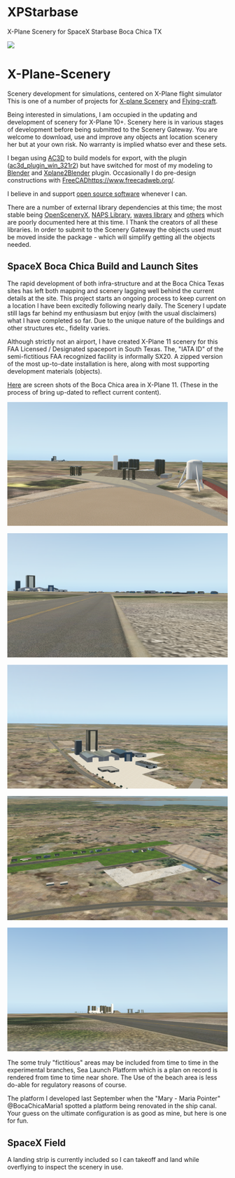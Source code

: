 # XPStarbase
X-Plane Scenery for SpaceX Starbase Boca Chica TX

![](https://github.com/medmatix/XPStarbase/blob/main/images/Starship_SN15%20-%202021-05-15%2012.01.58.png)

# X-Plane-Scenery

Scenery development for simulations, centered on X-Plane flight simulator This is one of a number of projects for [X-plane Scenery](https://github.com/medmatix/X-Plane-Scenery) and [Flying-craft]().

Being interested in simulations, I am occupied in the updating and development of scenery for X-Plane 10+. Scenery here is in various stages of development before being submitted to the Scenery Gateway. You are welcome to download, use and improve any objects ant location scenery her but at your own risk. No warranty is implied whatso ever and these sets. 

I began using [AC3D](https://www.inivis.com/xplane.html) to build models for export, with the plugin ([ac3d_plugin_win_321r2](https://developer.x-plane.com/tools/ac3d-plugin/)) but have switched for most of my modeling to [Blender](https://www.blender.org/) and [Xplane2Blender](https://github.com/X-Plane/XPlane2Blender) plugin. Occasionally I do pre-design constructions with [FreeCAD]()https://www.freecadweb.org/. 

I believe in and support [open source software](https://opensource.org/) whenever I can.

There are a number of external library dependencies at this time; the most stable being [OpenSceneryX](https://www.opensceneryx.com/), [NAPS Library](https://www.x-plained.com/), [waves library](https://forums.x-plane.org/index.php?/files/file/25439-waves-library/) and [others](https://forums.x-plane.org/index.php?/search/&tags=library) which are poorly documented here at this time. I Thank the creators of all these libraries. In order to submit to the Scenery Gateway the objects used must be moved inside the package - which will simplify getting all the objects needed.

## SpaceX Boca Chica Build and Launch Sites

The rapid development of both infra-structure and at the Boca Chica Texas sites has left both mapping and scenery lagging well behind the current details at the site. This project starts an ongoing process to keep current on a location I have been excitedly following nearly daily. The Scenery I update still lags far behind my enthusiasm but enjoy (with the usual disclaimers) what I have completed so far. Due to the unique nature of the buildings and other structures etc., fidelity varies.

Although strictly not an airport, I have created X-Plane 11 scenery for this FAA Licensed / Designated spaceport in South Texas. The, "IATA ID" of the semi-fictitious FAA recognized facility is informally SX20. A zipped version of the most up-to-date installation is here, along with most supporting development materials (objects).

[Here](https://github.com/medmatix/XPStarbase/images/Screenshots.pdf) are screen shots of the Boca Chica area in X-Plane 11. (These in the process of bring up-dated to reflect current content).

![Sub-orbital Platforms](/images/Boca%20Chica%201.png)

![Road to Build Site](/images/Boca%20Chica%202.png)

![Build Site](/images/Boca%20Chica%203.png)

![Boca Chica Village](/images/Boca%20Chica%204.png)

![Road to Launch Site](/images/Boca%20Chica%205.png)

The some truly "fictitious" areas may be included from time to time in the experimental branches, Sea Launch Platform which is a plan on record is rendered from time to time near shore. The Use of the beach area is less do-able for regulatory reasons of course.

The platform I developed last September when the "Mary - Maria Pointer" @BocaChicaMaria1 spotted a platform being renovated in the ship canal. Your guess on the ultimate configuration is as good as mine, but here is one for fun.

## SpaceX Field

A landing strip is currently included so I can takeoff and land while overflying to inspect the scenery in use.



